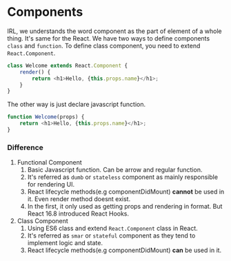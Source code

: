 # Components

IRL, we understands the word component as the part of element of a whole thing. It's same for the React. We have two ways to define components `class` and `function`. To define class component, you need to extend `React.Component`.

```javascript
class Welcome extends React.Component {
    render() {
        return <h1>Hello, {this.props.name}</h1>;
    }
}
```

The other way is just declare javascript function.

```javascript
function Welcome(props) {
    return <h1>Hello, {this.props.name}</h1>;
}
```

### Difference

1. Functional Component
    1. Basic Javascript function. Can be arrow and regular function.
    1. It's referred as `dumb` or `stateless` component as mainly responsible for rendering UI.
    1. React lifecycle methods(e.g componentDidMount) **cannot** be used in it. Even render method doesnt exist.
    1. In the first, it only used as getting props and rendering in format. But React 16.8 introduced React Hooks.
1. Class Component
    1. Using ES6 class and extend `React.Component` class in React.
    1. It's referred as `smar` or `stateful` component as they tend to implement logic and state.
    1. React lifecycle methods(e.g componentDidMount) **can** be used in it.
